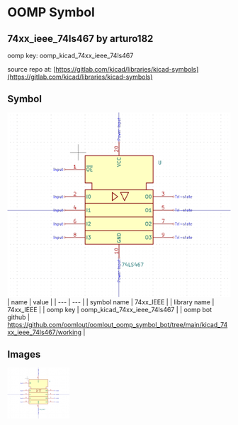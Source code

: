 # OOMP Symbol  
## 74xx_ieee_74ls467  by arturo182  
  
oomp key: oomp_kicad_74xx_ieee_74ls467  
  
source repo at: [https://gitlab.com/kicad/libraries/kicad-symbols](https://gitlab.com/kicad/libraries/kicad-symbols)  
## Symbol  
  
[![working.png](working_600.png)](working.png)  
| name | value | 
| --- | --- | 
| symbol name | 74xx_IEEE | 
| library name | 74xx_IEEE | 
| oomp key | oomp_kicad_74xx_ieee_74ls467 | 
| oomp bot github | https://github.com/oomlout/oomlout_oomp_symbol_bot/tree/main/kicad_74xx_ieee_74ls467/working | 
## Images  
  
[![working.png](working_140.png)](working.png)  
